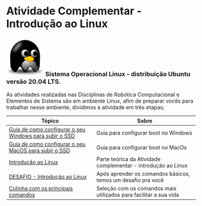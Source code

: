# Atividade Complementar - Introdução ao Linux



### <img src="docs/img/linuxs.png" width="100" height="100">  Sistema Operacional Linux - distribuição Ubuntu versão 20.04 LTS.

As atividades realizadas nas Disciplinas de Robótica Computacional e Elementos de Sistema são em ambiente Linux, afim de preparar vocês para trabalhar nesse ambiente, dividimos a atividade em três etapas;


| Tópico        | Sobre          |
| ------------- |---------------|
|  [Guia de como configurar o seu Windows para subir o SSD ](https://liciascl.github.io/Linuxbasico/boot_do_ssd/)    | Guia para configurar boot no Windows  |
|  [Guia de como configurar o seu MacOS para subir o SSD ](https://liciascl.github.io/Linuxbasico/boot_ssd_MacOs/)    | Guia para configurar boot no MacOs  |  
| [Introdução ao Linux](https://liciascl.github.io/Linuxbasico/atividade_complementar/) | Parte teórica da Atividade complementar - introdução ao Linux |
|  [DESAFIO - Introdução ao Linux](https://liciascl.github.io/Linuxbasico/desafio/) | Após aprender os comandos básicos, temos um desafio pra você |
| [Colinha com os principais comandos](https://liciascl.github.io/Linuxbasico/colinha/) | Seleção com os comandos mais utilizados para facilitar a sua vida|



